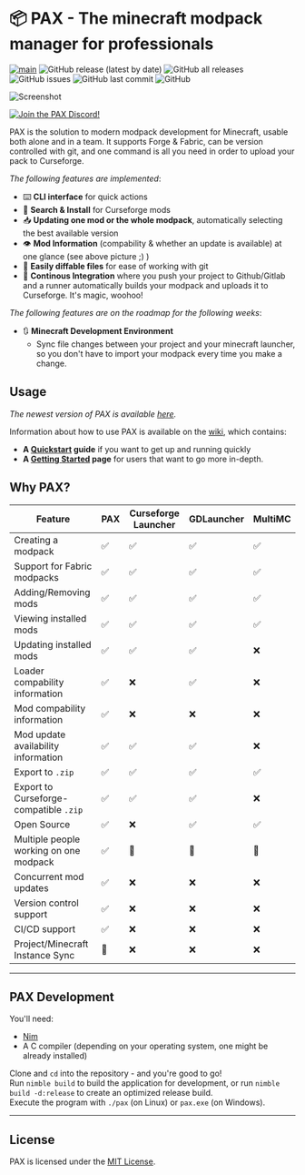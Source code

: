 # 📦 PAX - The minecraft modpack manager for professionals

[![main](https://github.com/maradotwebp/pax/actions/workflows/main.yml/badge.svg)](https://github.com/maradotwebp/pax/actions/workflows/main.yml)
![GitHub release (latest by date)](https://img.shields.io/github/v/release/maradotwebp/pax)
![GitHub all releases](https://img.shields.io/github/downloads/maradotwebp/pax/total)
![GitHub issues](https://img.shields.io/github/issues/maradotwebp/pax)
![GitHub last commit](https://img.shields.io/github/last-commit/maradotwebp/pax)
![GitHub](https://img.shields.io/github/license/maradotwebp/pax)

![Screenshot](./screenshot.png)

<a href="https://discord.gg/GQ4MTquzyX"><img src="https://discordapp.com/api/guilds/856647692984778762/widget.png?style=banner2" alt="Join the PAX Discord!"></a>

PAX is the solution to modern modpack development for Minecraft, usable both alone and in a team. It supports Forge & Fabric, can be version controlled with git, and one command is all you need in order to upload your pack to Curseforge.

*The following features are implemented*:

- ⌨️ **CLI interface** for quick actions
- 🔎 **Search & Install** for Curseforge mods
- 📥 **Updating one mod or the whole modpack**, automatically selecting the best available version
- 👁️ **Mod Information** (compability & whether an update is available) at one glance (see above picture ;) )
- 💾 **Easily diffable files** for ease of working with git
- 🤖 **Continous Integration** where you push your project to Github/Gitlab and a runner automatically builds your modpack and uploads it to Curseforge. It's magic, woohoo!

*The following features are on the roadmap for the following weeks*:

- 🔃 **Minecraft Development Environment**
  - Sync file changes between your project and your minecraft launcher, so you don't have to import your modpack every time you make a change.

## Usage

*The newest version of PAX is available [here](https://github.com/maradotwebp/pax/releases/latest).*

Information about how to use PAX is available on the [wiki](https://github.com/maradotwebp/pax/wiki), which contains:

- **A [Quickstart](https://github.com/maradotwebp/pax/wiki/Quickstart) guide** if you want to get up and running quickly
- **A [Getting Started](https://github.com/maradotwebp/pax/wiki/Getting-started) page** for users that want to go more in-depth.

## Why PAX?

| Feature | PAX | Curseforge Launcher | GDLauncher | MultiMC |
| ------- | --- | ------------------- | ---------- | ------- |
| Creating a modpack | ✅ | ✅ | ✅ | ✅ |
| Support for Fabric modpacks | ✅ | ✅ | ✅ | ✅ |
| Adding/Removing mods | ✅ | ✅ | ✅ | ✅ |
| Viewing installed mods | ✅ | ✅ | ✅ | ✅ |
| Updating installed mods | ✅ | ✅ | ✅ | ❌ |
| Loader compability information | ✅ | ❌ | ✅ | ❌ |
| Mod compability information | ✅ | ❌ | ❌ | ❌ |
| Mod update availability information | ✅ | ✅ | ✅ | ❌ |
| Export to `.zip` | ✅ | ✅ | ✅ | ✅ |
| Export to Curseforge-compatible `.zip` | ✅ | ✅ | ✅ | ❌ |
| Open Source | ✅ | ❌ | ✅ | ✅ |
| Multiple people working on one modpack | ✅ | 🙁 | 🙁 | 🙁 |
| Concurrent mod updates | ✅ | ❌ | ❌ | ❌ | 
| Version control support | ✅ | ❌ | ❌ | ❌ |
| CI/CD support | ✅ | ❌ | ❌ | ❌ |
| Project/Minecraft Instance Sync | 🚧 | ❌ | ❌ | ❌ |

---


## PAX Development

You'll need:
* [Nim](https://nim-lang.org/)
* A C compiler (depending on your operating system, one might be already installed)

Clone and `cd` into the repository - and you're good to go!\
Run `nimble build` to build the application for development, or run `nimble build -d:release` to create an optimized release build.\
Execute the program with `./pax` (on Linux) or `pax.exe` (on Windows).


---

## License

PAX is licensed under the [MIT License](license.md).
